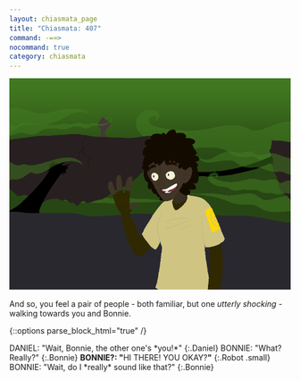 ```yaml
---
layout: chiasmata_page
title: "Chiasmata: 407"
command: -=≃>
nocommand: true
category: chiasmata
---
```


![407](/chiasmata/images/narrative/405.png)

And so, you feel a pair of people - both familiar, but one *utterly shocking* - walking towards you and Bonnie.

{::options parse_block_html="true" /}
<div class="dialogue">
DANIEL: "Wait, Bonnie, the other one's *you!*" 
{:.Daniel}
BONNIE: "What? Really?" 
{:.Bonnie}
<b>BONNIE?: "</b><span class="Bonnie">HI THERE! YOU OKAY?</span><b>"</b> 
{:.Robot .small}
BONNIE: "Wait, do I *really* sound like that?" 
{:.Bonnie}
</div>